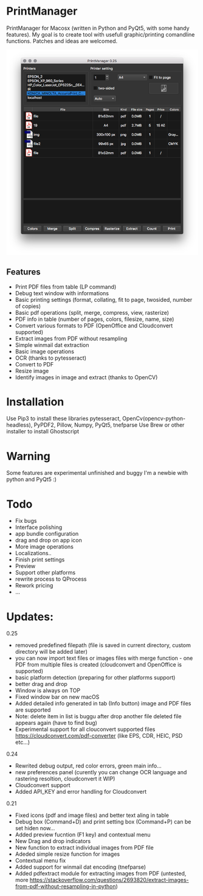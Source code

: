 # PrintManager
PrintManager for Macosx (written in Python and PyQt5, with some handy features).  My goal is to create tool with usefull graphic/printing comandline functions. Patches and ideas are welcomed.

![alt text](https://raw.githubusercontent.com/devrosx/PrintManager/master/wiki/screenshot.png)

## Features
- Print PDF files from table (LP command)
- Debug text window with informations
- Basic printing settings (format, collating, fit to page, twosided, number of copies)
- Basic pdf operations (split, merge, compress, view, rasterize)
- PDF info in table (number of pages, colors, filesize, name, size)
- Convert various formats to PDF (OpenOffice and Cloudconvert supported)
- Extract images from PDF without resampling
- Simple winmail dat extraction
- Basic image operations
 - OCR (thanks to pytesseract)
 - Convert to PDF
 - Resize image
 - Identify images in image and extract (thanks to OpenCV)

# Installation
Use Pip3 to install these libraries
pytesseract, OpenCv(opencv-python-headless), PyPDF2, Pillow, Numpy, PyQt5, tnefparse
Use Brew or other installer to install Ghostscript

 # Warning
Some features are experimental unfinished and buggy
I'm a newbie with python and PyQt5 :)

 # Todo
- Fix bugs
- Interface polishing
- app bundle configuration
- drag and drop on app icon
- More image operations
- Localizations..
- Finish print settings
- Preview
- Support other platforms
- rewrite process to QProcess
- Rework pricing
- ...

# Updates:
0.25
- removed predefined filepath (file is saved in current directory, custom directory will be added later)
- you can now import text files or images files with merge function - one PDF from multiple files is created (cloudconvert and OpenOffice is supported)
- basic platform detection (preparing for other platforms support)
- better drag and drop
- Window is always on TOP
- Fixed window bar on new macOS
- Added detailed info generated in tab (Info button) image and PDF files are supported
- Note: delete item in list is buggu after drop another file deleted file appears again (have to find bug)
- Experimental support for all clouconvert supported files https://cloudconvert.com/pdf-converter (like EPS, CDR, HEIC, PSD etc...)

0.24
- Rewrited debug output, red color errors, green main info...
- new preferences panel (curently you can change OCR language and rastering resoltion, cloudconvert it WIP)
- Cloudconvert support
- Added API_KEY and error handling for Cloudconvert


0.21
- Fixed icons (pdf and image files) and better text aling in table
- Debug box (Command+D) and print setting box (Command+P) can be set hiden now...
- Added preview fucntion (F1 key) and contextual menu
- New Drag and drop indicators
- New function to extract individual images from PDF file
- Adeded simple resize function for images
- Contextual menu fix
- Added support for winmail dat encoding (tnefparse)
- Added pdfextract module for extracting images from PDF (untested, more https://stackoverflow.com/questions/2693820/extract-images-from-pdf-without-resampling-in-python)

